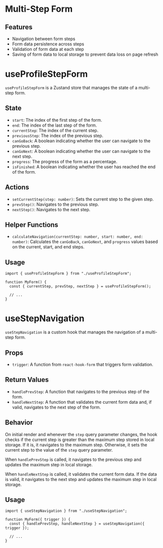 # Multi-Step Form

## Features

- Navigation between form steps
- Form data persistence across steps
- Validation of form data at each step
- Saving of form data to local storage to prevent data loss on page refresh

# useProfileStepForm

`useProfileStepForm` is a Zustand store that manages the state of a multi-step form.

## State

- `start`: The index of the first step of the form.
- `end`: The index of the last step of the form.
- `currentStep`: The index of the current step.
- `previousStep`: The index of the previous step.
- `canGoBack`: A boolean indicating whether the user can navigate to the previous step.
- `canGoNext`: A boolean indicating whether the user can navigate to the next step.
- `progress`: The progress of the form as a percentage.
- `isFinished`: A boolean indicating whether the user has reached the end of the form.

## Actions

- `setCurrentStep(step: number)`: Sets the current step to the given step.
- `prevStep()`: Navigates to the previous step.
- `nextStep()`: Navigates to the next step.

## Helper Functions

- `calculateNavigation(currentStep: number, start: number, end: number)`: Calculates the `canGoBack`, `canGoNext`, and `progress` values based on the current, start, and end steps.

## Usage

```tsx
import { useProfileStepForm } from "./useProfileStepForm";

function MyForm() {
  const { currentStep, prevStep, nextStep } = useProfileStepForm();

  // ...
}
```

# useStepNavigation

`useStepNavigation` is a custom hook that manages the navigation of a multi-step form.

## Props

- `trigger`: A function from `react-hook-form` that triggers form validation.

## Return Values

- `handlePrevStep`: A function that navigates to the previous step of the form.
- `handleNextStep`: A function that validates the current form data and, if valid, navigates to the next step of the form.

## Behavior

On initial render and whenever the `step` query parameter changes, the hook checks if the current step is greater than the maximum step stored in local storage. If it is, it navigates to the maximum step. Otherwise, it sets the current step to the value of the `step` query parameter.

When `handlePrevStep` is called, it navigates to the previous step and updates the maximum step in local storage.

When `handleNextStep` is called, it validates the current form data. If the data is valid, it navigates to the next step and updates the maximum step in local storage.

## Usage

```tsx
import { useStepNavigation } from "./useStepNavigation";

function MyForm({ trigger }) {
  const { handlePrevStep, handleNextStep } = useStepNavigation({ trigger });

  // ...
}
```
